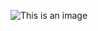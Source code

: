 
![This is an image](https://github.com/Abdelrahman1427/Grad_Project/blob/main/Sql%20Database%20File/ERD.drawio.png)
